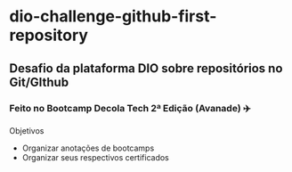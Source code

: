 # dio-challenge-github-first-repository
## Desafio da plataforma DIO sobre repositórios no Git/GIthub

### Feito no Bootcamp Decola Tech 2ª Edição (Avanade) :airplane:

Objetivos

- Organizar anotações de bootcamps
- Organizar seus respectivos certificados
